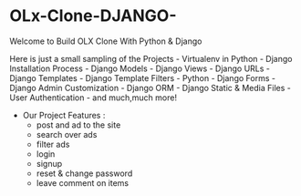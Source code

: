 # OLx-Clone-DJANGO-
Welcome to Build OLX Clone With Python &amp; Django

Here is just a small sampling of the Projects
     - Virtualenv in Python
     - Django Installation Process 
     - Django Models
     - Django Views
     - Django URLs
     - Django Templates
     - Django Template Filters
     - Python
     - Django Forms
     - Django Admin Customization
     - Django ORM
     - Django Static & Media Files
     - User Authentication
     - and much,much more!


- Our Project Features : 
     - post and ad to the site
     - search over ads
     - filter ads
     - login 
     - signup
     - reset & change password
     - leave comment on items
   
